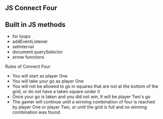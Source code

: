 ## JS Connect Four

## Built in JS methods
- for loops
- addEventListener
- setInterval
- document.querySelector
- arrow functions

Rules of Connect Four
- You will start as player One
- You will take your go as player One
- You will not be allowed to go in squares that are not at the bottom of the grid, or do not have a taken square under it
- Once your go is taken and you did not win, It will be player Two's go
- The gamer will continue until a winning combination of four is reached by player One or player Two, or until the grid is full and no winning combination was found.